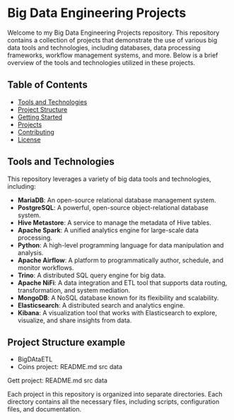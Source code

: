 # Big Data Engineering Projects

Welcome to my Big Data Engineering Projects repository. 
This repository contains a collection of projects that demonstrate the use of various big data tools and technologies, 
including databases, data processing frameworks, workflow management systems, and more. 
Below is a brief overview of the tools and technologies utilized in these projects.

## Table of Contents

- [Tools and Technologies](#tools-and-technologies)
- [Project Structure](#project-structure)
- [Getting Started](#getting-started)
- [Projects](#projects)
- [Contributing](#contributing)
- [License](#license)

## Tools and Technologies

This repository leverages a variety of big data tools and technologies, including:

- **MariaDB**: An open-source relational database management system.
- **PostgreSQL**: A powerful, open-source object-relational database system.
- **Hive Metastore**: A service to manage the metadata of Hive tables.
- **Apache Spark**: A unified analytics engine for large-scale data processing.
- **Python**: A high-level programming language for data manipulation and analysis.
- **Apache Airflow**: A platform to programmatically author, schedule, and monitor workflows.
- **Trino**: A distributed SQL query engine for big data.
- **Apache NiFi**: A data integration and ETL tool that supports data routing, transformation, and system mediation.
- **MongoDB**: A NoSQL database known for its flexibility and scalability.
- **Elasticsearch**: A distributed search and analytics engine.
- **Kibana**: A visualization tool that works with Elasticsearch to explore, visualize, and share insights from data.

## Project Structure example
- BigDAtaETL
- Coins project:
README.md
src
data

Gett project:
README.md
src
data

Each project in this repository is organized into separate directories. 
Each directory contains all the necessary files, including scripts, configuration files, and documentation.

